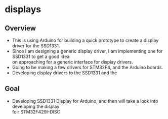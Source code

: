 # displays

## Overview
* This is using Arduino for building a quick prototype to create a display driver for the SSD1331.
* Since I am designing a generic display driver, I am implementing one for SSD1331 to get a good idea \
on approaching for a generic interface for display drivers.
* Going to be making a few drivers for STM32F4, and the Arduino boards.
* Developing display drivers to the SSD1331 and the


## Goal
* Developing SSD1331 Display for Arduino, and then will take a look into developing the display \
    foir STM32F429I-DISC